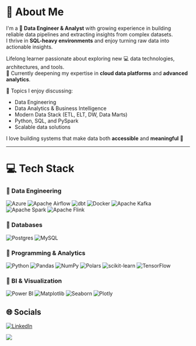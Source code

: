 # 👋 About Me  

I'm a 🔭 **Data Engineer & Analyst** with growing experience in building reliable data pipelines and extracting insights from complex datasets.  
I thrive in **SQL-heavy environments** and enjoy turning raw data into actionable insights.  

Lifelong learner passionate about exploring new 💻 data technologies, architectures, and tools.  
🌱 Currently deepening my expertise in **cloud data platforms** and **advanced analytics**.  

💬 Topics I enjoy discussing:  
- Data Engineering  
- Data Analytics & Business Intelligence  
- Modern Data Stack (ETL, ELT, DW, Data Marts)  
- Python, SQL, and PySpark  
- Scalable data solutions  

I love building systems that make data both **accessible** and **meaningful** 🚀  

---

# 💻 Tech Stack  

### 🔹 Data Engineering
![Azure](https://img.shields.io/badge/azure-%230072C6.svg?style=for-the-badge&logo=microsoftazure&logoColor=white) 
![Apache Airflow](https://img.shields.io/badge/Apache%20Airflow-017CEE?style=for-the-badge&logo=Apache%20Airflow&logoColor=white) 
![dbt](https://img.shields.io/badge/dbt-FF694B?style=for-the-badge&logo=dbt&logoColor=white) 
![Docker](https://img.shields.io/badge/docker-%230db7ed.svg?style=for-the-badge&logo=docker&logoColor=white) 
![Apache Kafka](https://img.shields.io/badge/Apache%20Kafka-000?style=for-the-badge&logo=apachekafka) 
![Apache Spark](https://img.shields.io/badge/Apache%20Spark-FDEE21?style=for-the-badge&logo=apachespark&logoColor=black) 
![Apache Flink](https://img.shields.io/badge/Apache%20Flink-E6526F?style=for-the-badge&logo=Apache%20Flink&logoColor=white)

### 🔹 Databases
![Postgres](https://img.shields.io/badge/postgres-%23316192.svg?style=for-the-badge&logo=postgresql&logoColor=white) 
![MySQL](https://img.shields.io/badge/mysql-%2300f.svg?style=for-the-badge&logo=mysql&logoColor=white) 

### 🔹 Programming & Analytics
![Python](https://img.shields.io/badge/python-3670A0?style=for-the-badge&logo=python&logoColor=ffdd54) 
![Pandas](https://img.shields.io/badge/pandas-%23150458.svg?style=for-the-badge&logo=pandas&logoColor=white) 
![NumPy](https://img.shields.io/badge/numpy-%23013243.svg?style=for-the-badge&logo=numpy&logoColor=white) 
![Polars](https://img.shields.io/badge/Polars-1E90FF?style=for-the-badge&logo=python&logoColor=white)
![scikit-learn](https://img.shields.io/badge/scikit--learn-%23F7931E.svg?style=for-the-badge&logo=scikit-learn&logoColor=white) 
![TensorFlow](https://img.shields.io/badge/TensorFlow-%23FF6F00.svg?style=for-the-badge&logo=TensorFlow&logoColor=white)

### 🔹 BI & Visualization
![Power BI](https://img.shields.io/badge/power_bi-F2C811?style=for-the-badge&logo=powerbi&logoColor=black) 
![Matplotlib](https://img.shields.io/badge/Matplotlib-%23ffffff.svg?style=for-the-badge&logo=Matplotlib&logoColor=black) 
![Seaborn](https://img.shields.io/badge/seaborn-%23121011.svg?style=for-the-badge&logo=python&logoColor=white) 
![Plotly](https://img.shields.io/badge/Plotly-%233F4F75.svg?style=for-the-badge&logo=plotly&logoColor=white)

## 🌐 Socials  
[![LinkedIn](https://img.shields.io/badge/LinkedIn-%230077B5.svg?style=for-the-badge&logo=linkedin&logoColor=white)](https://www.linkedin.com/in/jamal-eddine-obeidat-02638822b/)

[![](https://visitcount.itsvg.in/api?id=jamal-eddine-obeidat&icon=0&color=0)](https://visitcount.itsvg.in)  

<!-- Proudly created with GPRM ( https://gprm.itsvg.in ) -->

